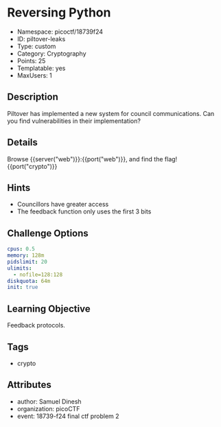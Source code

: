 # Reversing Python

- Namespace: picoctf/18739f24
- ID: piltover-leaks
- Type: custom
- Category: Cryptography
- Points: 25
- Templatable: yes
- MaxUsers: 1

## Description

Piltover has implemented a new system for council communications. Can you find vulnerabilities in their implementation?

## Details

Browse {{server("web")}}:{{port("web")}}, and find the flag! {{port("crypto")}}

## Hints

- Councillors have greater access
- The feedback function only uses the first 3 bits

## Challenge Options

```yaml
cpus: 0.5
memory: 128m
pidslimit: 20
ulimits:
  - nofile=128:128
diskquota: 64m
init: true
```

## Learning Objective

Feedback protocols.

## Tags

- crypto

## Attributes

- author: Samuel Dinesh
- organization: picoCTF
- event: 18739-f24 final ctf problem 2
